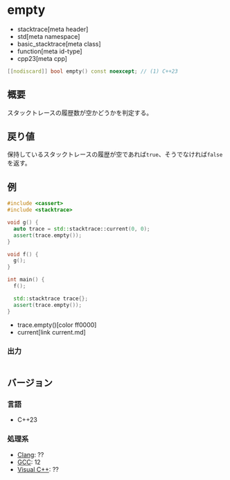 # empty
* stacktrace[meta header]
* std[meta namespace]
* basic_stacktrace[meta class]
* function[meta id-type]
* cpp23[meta cpp]

```cpp
[[nodiscard]] bool empty() const noexcept; // (1) C++23
```

## 概要
スタックトレースの履歴数が空かどうかを判定する。


## 戻り値
保持しているスタックトレースの履歴が空であれば`true`、そうでなければ`false`を返す。


## 例
```cpp example
#include <cassert>
#include <stacktrace>

void g() {
  auto trace = std::stacktrace::current(0, 0);
  assert(trace.empty());
}

void f() {
  g();
}

int main() {
  f();

  std::stacktrace trace{};
  assert(trace.empty());
}
```
* trace.empty()[color ff0000]
* current[link current.md]

### 出力
```
```


## バージョン
### 言語
- C++23

### 処理系
- [Clang](/implementation.md#clang): ??
- [GCC](/implementation.md#gcc): 12
- [Visual C++](/implementation.md#visual_cpp): ??
